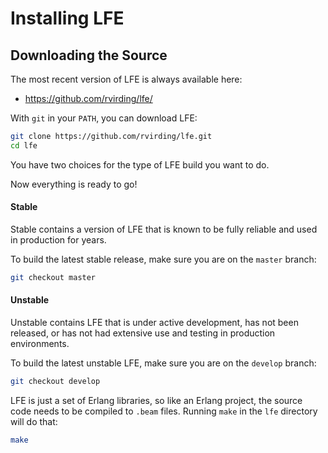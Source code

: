 # Installing LFE


## Downloading the Source

The most recent version of LFE is always available here:
 * https://github.com/rvirding/lfe/

With `git` in your `PATH`, you can download LFE:

```bash
git clone https://github.com/rvirding/lfe.git
cd lfe
```

You have two choices for the type of LFE build you want to do.

Now everything is ready to go!

<div class="alert alert-success">
  <h4 class="alert-heading">
    <i class="fa fa-info-circle" aria-hidden="true"></i>
    Stable
  </h4>
  <p class="mb-0">
    Stable contains a version of LFE that is known to be fully reliable and used in production for years.
  </p>
</div>

To build the latest stable release, make sure you are on the `master` branch:

```bash
git checkout master
```

<div class="alert alert-warning">
  <h4 class="alert-heading">
    <i class="fa fa-exclamation-triangle" aria-hidden="true"></i>
Unstable
  </h4>
  <p class="mb-0">
    Unstable contains LFE that is under active development, has not been released, or has not had extensive use and testing in production environments.
  </p>
</div>

To build the latest unstable LFE, make sure you are on the `develop` branch:

```bash
git checkout develop
```

LFE is just a set of Erlang libraries, so like an Erlang project, the source code needs to be compiled to `.beam` files. Running `make` in the `lfe` directory will do that:

```bash
make
```
